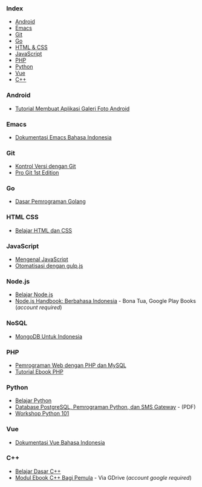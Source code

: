 ### Index

* [Android](#android)
* [Emacs](#emacs)
* [Git](#git)
* [Go](#go)
* [HTML & CSS](#html-css)
* [JavaScript](#javascript)
* [PHP](#php)
* [Python](#python)
* [Vue](#vue)
* [C++](#c++)


### Android

* [Tutorial Membuat Aplikasi Galeri Foto Android](https://www.smashwords.com/books/view/533096)


### Emacs

* [Dokumentasi Emacs Bahasa Indonesia](https://github.com/kholidfu/emacs_doc)


### Git

* [Kontrol Versi dengan Git](https://leanpub.com/kontrol-versi-git)
* [Pro Git 1st Edition](https://git-scm.com/book/id/v1)


### Go

* [Dasar Pemrograman Golang](https://github.com/novalagung/dasarpemrogramangolang)


### HTML CSS

* [Belajar HTML dan CSS](http://www.ariona.net/ebook-belajar-html-dan-css/)


### JavaScript

* [Mengenal JavaScript](http://masputih.com/2013/01/ebook-gratis-mengenal-javascript)
* [Otomatisasi dengan gulp.js](https://kristories.gitbooks.io/otomatisasi-dengan-gulp-js/content/)


### Node.js

* [Belajar Node.js](http://idjs.github.io/belajar-nodejs/)
* [Node.js Handbook: Berbahasa Indonesia](https://play.google.com/store/books/details/Bona_Tua_Node_js_Handbook?id=9WhZDwAAQBAJ) - Bona Tua, Google Play Books (*account required*)


### NoSQL

* [MongoDB Untuk Indonesia](https://kristories.gitbooks.io/pengantar-mongodb/content/)


### PHP

* [Pemrograman Web dengan PHP dan MySQL](http://achmatim.net/2009/04/15/buku-gratis-pemrograman-web-dengan-php-dan-mysql/)
* [Tutorial Ebook PHP](http://www.ilmuwebsite.com/ebook-php-free-download)


### Python

* [Belajar Python](http://www.belajarpython.com)
* [Database PostgreSQL, Pemrograman Python, dan SMS Gateway](http://rab.co.id/files/python/bukupython2.pdf.gz) - (PDF)
* [Workshop Python 101](http://sakti.github.io/python101/)


### Vue

* [Dokumentasi Vue Bahasa Indonesia](https://github.com/vuejs-id/docs)


### C++

* [Belajar Dasar C++](https://github.com/kelasterbuka/CPP_dasar-dasar-programming)
* [Modul Ebook C++ Bagi Pemula](https://drive.google.com/file/d/1izEeYUvwZChqouCmHyAyzN5UJA68KUI2/view) - Via GDrive (*account google required*)
